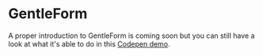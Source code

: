 # GentleForm

A proper introduction to GentleForm is coming soon but you can still have a look at what it's able to do in this [Codepen demo](http://codepen.io/Zhouzi/full/QbBzZp/).